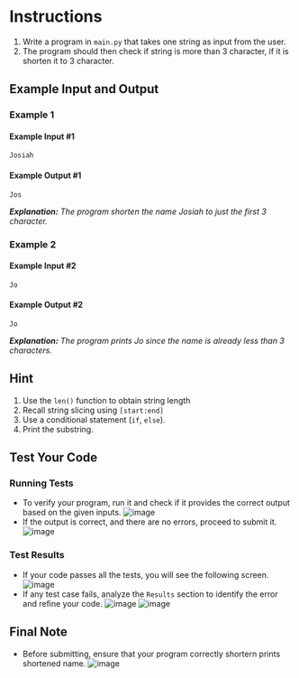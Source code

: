 # Instructions
1. Write a program in `main.py` that takes one string as input from the user.
2. The program should then check if string is more than 3 character, if it is shorten it to 3 character.

## Example Input and Output

### Example 1
#### Example Input #1
```plaintext
Josiah
```
#### Example Output #1
```plaintext
Jos
```
_**Explanation:** The program shorten the name Josiah to just the first 3 character._
### Example 2
#### Example Input #2
```plaintext
Jo
```
#### Example Output #2
```plaintext
Jo
```
_**Explanation:** The program prints Jo since the name is already less than 3 characters._

## Hint
1. Use the `len()` function to obtain string length
2. Recall string slicing using `[start:end]`
3. Use a conditional statement (`if`, `else`).
4. Print the substring.

## Test Your Code
### Running Tests
- To verify your program, run it and check if it provides the correct output based on the given inputs.
   ![image](tests_tools.png)
- If the output is correct, and there are no errors, proceed to submit it.
   ![image](submit.png)

### Test Results
- If your code passes all the tests, you will see the following screen.
   ![image](pass.png)
- If any test case fails, analyze the `Results` section to identify the error and refine your code.
   ![image](fail_tests.png)
   ![image](results.png)

## Final Note
- Before submitting, ensure that your program correctly shortern prints shortened name.
   ![image](submit.png)
